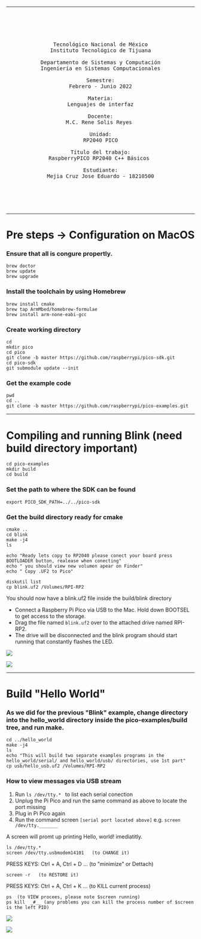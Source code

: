 
------

<pre>

	<p align=center>

Tecnológico Nacional de México
Instituto Tecnológico de Tijuana

Departamento de Sistemas y Computación
Ingeniería en Sistemas Computacionales

Semestre:
Febrero - Junio 2022

Materia:
Lenguajes de interfaz

Docente:
M.C. Rene Solis Reyes 

Unidad:
RP2040 PICO

Título del trabajo:
RaspberryPICO RP2040 C++ Básicos 

Estudiante:
Mejia Cruz Jose Eduardo - 18210500

	</p>

</pre>

---

# Pre steps -> Configuration on MacOS

### Ensure that all is congure propertly.
```
brew doctor
brew update
brew upgrade 
```
### Install the toolchain by using **Homebrew**
```
brew install cmake
brew tap ArmMbed/homebrew-formulae
brew install arm-none-eabi-gcc 
```
### Create working directory
```
cd
mkdir pico
cd pico
git clone -b master https://github.com/raspberrypi/pico-sdk.git
cd pico-sdk
git submodule update --init
```

### Get the example code
```
pwd
cd ..
git clone -b master https://github.com/raspberrypi/pico-examples.git
```
---

# Compiling and running Blink (need build directory important)
```
cd pico-examples
mkdir build
cd build
```
### Set the path to where the SDK can be found
```
export PICO_SDK_PATH=../../pico-sdk
```

### Get the build directory ready for cmake
```
cmake ..
cd blink
make -j4
ls

echo "Ready lets copy to RP2040 please conect your board press BOOTLOADER button, realease when conecting"
echo " you should view new volumen apear on Finder"
echo " Copy .UF2 to Pico"

diskutil list
cp blink.uf2 /Volumes/RPI-RP2
```
You should now have a blink.uf2 file inside the build/blink directory

- Connect a Raspberry Pi Pico via USB to the Mac. Hold down BOOTSEL to get access to the storage.
- Drag the file named ```blink.uf2``` over to the attached drive named RPI-RP2.
- The drive will be disconnected and the blink program should start running that constantly flashes the LED.

![](images/blinkLedOff.jpg)

![](images/blinkLedOn.jpg)

---

# Build "Hello World"

### As we did for the previous "Blink" example, change directory into the hello_world directory inside the pico-examples/build tree, and run make.
```
cd ../hello_world
make -j4
ls
echo "This will build two separate examples programs in the hello_world/serial/ and hello_world/usb/ directories, use 1st part"
cp usb/hello_usb.uf2 /Volumes/RPI-RP2

```

### How to view messages via USB stream

1. Run ```ls /dev/tty.* ``` to list each serial conection 
2. Unplug the Pi Pico and run the same command as above to locate the port missing
3. Plug in Pi Pico again
4. Run the command screen ```[serial port located above]``` e.g. ```screen /dev/tty._______```

A screen will promt up printing Hello, world! imediatitly. 

```
ls /dev/tty.*
screen /dev/tty.usbmodem14101   (to CHANGE it)

```
PRESS KEYS: Ctrl + A, Ctrl + D ... (to "minimize" or Dettach)

```
screen -r   (to RESTORE it)
```
PRESS KEYS: Ctrl + A, Ctrl + K ... (to KILL current process)

```
ps  (to VIEW procees, please note $screen running)
ps kill  _#__ (any problems you can kill the process number of $screen is the left PID)
```

![](images/SerialAPP.png)

![](images/hello_world.png)

